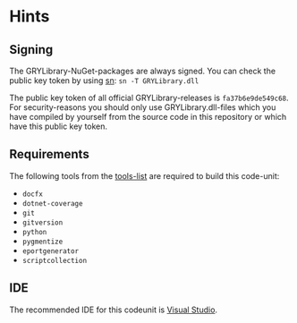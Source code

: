 # Hints

## Signing

The GRYLibrary-NuGet-packages are always signed. You can check the public key token by using [sn](https://docs.microsoft.com/en/dotnet/framework/tools/sn-exe-strong-name-tool): `sn -T GRYLibrary.dll`

The public key token of all official GRYLibrary-releases is `fa37b6e9de549c68`. For security-reasons you should only use GRYLibrary.dll-files which you have compiled by yourself from the source code in this repository or which have this public key token.

## Requirements

The following tools from the [tools-list](https://github.com/anionDev/ScriptCollection/blob/main/ScriptCollection/Other/Reference/ReferenceContent/Articles/RequirementsForCommonProjectStructure.md) are required to build this code-unit:

- `docfx`
- `dotnet-coverage`
- `git`
- `gitversion`
- `python`
- `pygmentize`
- `eportgenerator`
- `scriptcollection`

## IDE

The recommended IDE for this codeunit is [Visual Studio](https://visualstudio.com/).
